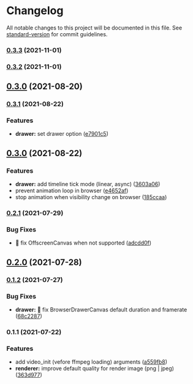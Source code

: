 # Changelog

All notable changes to this project will be documented in this file. See [standard-version](https://github.com/conventional-changelog/standard-version) for commit guidelines.

### [0.3.3](https://github.com/urpflanze-org/drawer-canvas/compare/v0.3.2...v0.3.3) (2021-11-01)

### [0.3.2](https://github.com/urpflanze-org/drawer-canvas/compare/v0.3.1...v0.3.2) (2021-11-01)

## [0.3.0](https://github.com/urpflanze-org/drawer-canvas/compare/v0.2.1...v0.3.0) (2021-08-20)

### [0.3.1](https://github.com/urpflanze-org/drawer-canvas/compare/v0.2.1...v0.3.1) (2021-08-22)

### Features

- **drawer:** set drawer option ([e7901c5](https://github.com/urpflanze-org/drawer-canvas/commits/e7901c598c45545c9543b5eb4eb6051c9680c28b))

## [0.3.0](https://github.com/urpflanze-org/drawer-canvas/compare/v0.2.1...v0.3.0) (2021-08-22)

### Features

- **drawer:** add timeline tick mode (linear, async) ([3603a06](https://github.com/urpflanze-org/drawer-canvas/commits/3603a067c4be18d5cc2da04499e4e35e2004baad))
- prevent animation loop in browser ([e4652af](https://github.com/urpflanze-org/drawer-canvas/commits/e4652af00caca6a4d219773fdfde042fb83209bc))
- stop animation when visibility change on browser ([185ccaa](https://github.com/urpflanze-org/drawer-canvas/commits/185ccaa4b2e15e3a905206f3af0b5fc50c440ba0))

### [0.2.1](https://github.com/urpflanze-org/drawer-canvas/compare/v0.2.0...v0.2.1) (2021-07-29)

### Bug Fixes

- :bug: fix OffscreenCanvas when not supported ([adcdd0f](https://github.com/urpflanze-org/drawer-canvas/commits/adcdd0f0d89421bf4e0101cd3be836733fa00a17))

## [0.2.0](https://github.com/urpflanze-org/drawer-canvas/compare/v0.1.2...v0.2.0) (2021-07-28)

### [0.1.2](https://github.com/urpflanze-org/drawer-canvas/compare/v0.1.1...v0.1.2) (2021-07-27)

### Bug Fixes

- **drawer:** :bug: fix BrowserDrawerCanvas default duration and framerate ([68c2287](https://github.com/urpflanze-org/drawer-canvas/commits/68c22873b2506f79f71b32d1ad9f79f5bb5ce3c8))

### 0.1.1 (2021-07-22)

### Features

- add video_init (vefore ffmpeg loading) arguments ([a559fb8](https://github.com/urpflanze-org/drawer-canvas/commits/a559fb833908b1a0e5052f6291a18c975c71689d))
- **renderer:** improve default quality for render image (png | jpeg) ([363d977](https://github.com/urpflanze-org/drawer-canvas/commits/363d977b3c64f168aaa70f637ab46f1e0c3efdeb))

